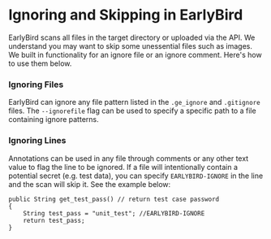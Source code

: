 
# Ignoring and Skipping in EarlyBird
EarlyBird scans all files in the target directory or uploaded via the API. We understand you may want to skip some unessential files such as images. We built in functionality for an ignore file or an ignore comment. Here's how to use them below.


### Ignoring Files
EarlyBird can ignore any file pattern listed in the `.ge_ignore` and `.gitignore` files. The `--ignorefile` flag can be used to specify a specific path to a file containing ignore patterns.


### Ignoring Lines
Annotations can be used in any file through comments or any other text value to flag the line to be ignored.  If a file will intentionally contain a potential secret (e.g. test data), you can specify `EARLYBIRD-IGNORE` in the line and the scan will skip it.  See the example below:

```
public String get_test_pass() // return test case password
{
    String test_pass = "unit_test"; //EARLYBIRD-IGNORE
    return test_pass;
}
``` 
